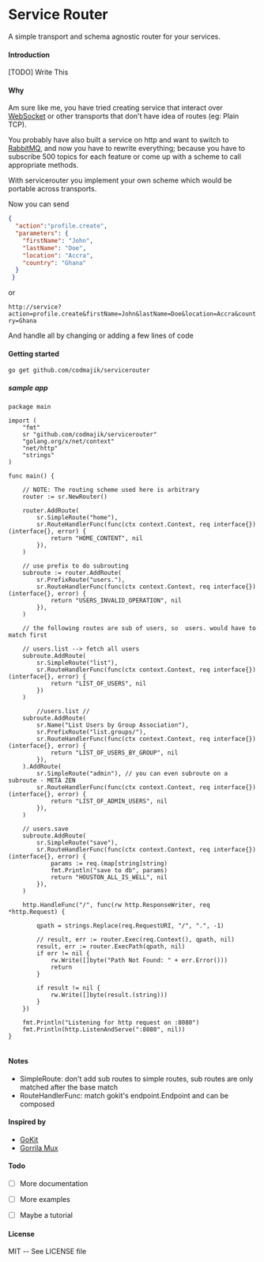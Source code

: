 # Service Router
A simple transport and schema agnostic router for your services. 

#### Introduction
[TODO] Write This

#### Why
Am sure like me, you have tried creating service that interact over [WebSocket](https://wikipedia.org/wiki/WebSocket) or other transports that don't have idea of routes (eg: Plain TCP).

You probably have also built a service on http and want to switch to [RabbitMQ](https://www.rabbitmq.com/), and now you have to rewrite everything; because you have to subscribe 500 topics for each feature or come up with a scheme to call appropriate methods.

With servicerouter you implement your own scheme which would be portable across transports.

Now you can send
```json
{
  "action":"profile.create",
  "parameters": {
    "firstName": "John",
    "lastName": "Doe",
    "location": "Accra",
    "country": "Ghana"
  }
 }
 ```

or 

`
  http://service?action=profile.create&firstName=John&lastName=Doe&location=Accra&country=Ghana
`

And handle all by changing or adding a few lines of code

#### Getting started

```shell
go get github.com/codmajik/servicerouter
```

##### sample app
```golang
package main

import (
	"fmt"
	sr "github.com/codmajik/servicerouter"
	"golang.org/x/net/context"
	"net/http"
	"strings"
)

func main() {

	// NOTE: The routing scheme used here is arbitrary
	router := sr.NewRouter()

	router.AddRoute( 
		sr.SimpleRoute("home"),
		sr.RouteHandlerFunc(func(ctx context.Context, req interface{}) (interface{}, error) {
			return "HOME_CONTENT", nil
		}),
	)

	// use prefix to do subrouting
	subroute := router.AddRoute(
		sr.PrefixRoute("users."),
		sr.RouteHandlerFunc(func(ctx context.Context, req interface{}) (interface{}, error) {
			return "USERS_INVALID_OPERATION", nil
		}),
	)

	// the following routes are sub of users, so  users. would have to match first

	// users.list --> fetch all users
	subroute.AddRoute(
		sr.SimpleRoute("list"),
		sr.RouteHandlerFunc(func(ctx context.Context, req interface{}) (interface{}, error) {
			return "LIST_OF_USERS", nil
		})
	)

		//users.list //
	subroute.AddRoute(
		sr.Name("List Users by Group Association"),
		sr.PrefixRoute("list.groups/"),
		sr.RouteHandlerFunc(func(ctx context.Context, req interface{}) (interface{}, error) {
			return "LIST_OF_USERS_BY_GROUP", nil
		}),
	).AddRoute(
		sr.SimpleRoute("admin"), // you can even subroute on a subroute - META ZEN
		sr.RouteHandlerFunc(func(ctx context.Context, req interface{}) (interface{}, error) {
			return "LIST_OF_ADMIN_USERS", nil
		}),
	)

	// users.save
	subroute.AddRoute( 
		sr.SimpleRoute("save"),
		sr.RouteHandlerFunc(func(ctx context.Context, req interface{}) (interface{}, error) {
			params := req.(map[string]string)
			fmt.Println("save to db", params)
			return "HOUSTON_ALL_IS_WELL", nil
		}),
	)

	http.HandleFunc("/", func(rw http.ResponseWriter, req *http.Request) {

		qpath = strings.Replace(req.RequestURI, "/", ".", -1)

		// result, err := router.Exec(req.Context(), qpath, nil)
		result, err := router.ExecPath(qpath, nil)
		if err != nil {
			rw.Write([]byte("Path Not Found: " + err.Error()))
			return
		}

		if result != nil {
			rw.Write([]byte(result.(string)))
		}
	})

	fmt.Println("Listening for http request on :8080")
	fmt.Println(http.ListenAndServe(":8080", nil))
}


```
#### Notes
* SimpleRoute: don't add sub routes to simple routes, sub routes are only matched after the base match
* RouteHandlerFunc: match gokit's endpoint.Endpoint and can be composed


#### Inspired by
- [GoKit](http://gokit.io)
- [Gorrila Mux](http://www.gorillatoolkit.org/pkg/mux)


#### Todo
- [ ] More documentation
- [ ] More examples
- [ ] Maybe a tutorial


#### License
MIT  -- See LICENSE file

